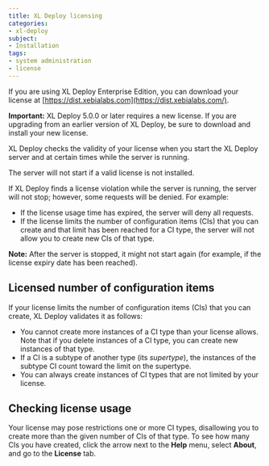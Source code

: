 ```yaml
---
title: XL Deploy licensing
categories:
- xl-deploy
subject:
- Installation
tags:
- system administration
- license
---
```


If you are using XL Deploy Enterprise Edition, you can download your license at [https://dist.xebialabs.com](https://dist.xebialabs.com/).

**Important:** XL Deploy 5.0.0 or later requires a new license. If you are upgrading from an earlier version of XL Deploy, be sure to download and install your new license.

XL Deploy checks the validity of your license when you start the XL Deploy server and at certain times while the server is running.

The server will not start if a valid license is not installed.

If XL Deploy finds a license violation while the server is running, the server will not stop; however, some requests will be denied. For example:

* If the license usage time has expired, the server will deny all requests.
* If the license limits the number of configuration items (CIs) that you can create and that limit has been reached for a CI type, the server will not allow you to create new CIs of that type.

**Note:** After the server is stopped, it might not start again (for example, if the license expiry date has been reached).

## Licensed number of configuration items

If your license limits the number of configuration items (CIs) that you can create, XL Deploy validates it as follows:

* You cannot create more instances of a CI type than your license allows. Note that if you delete instances of a CI type, you can create new instances of that type.
* If a CI is a subtype of another type (its *supertype*), the instances of the subtype CI count toward the limit on the supertype. 
* You can always create instances of CI types that are not limited by your license.

## Checking license usage

Your license may pose restrictions one or more CI types, disallowing you to create more than the given number of CIs of that type. To see how many CIs you have created, click the arrow next to the **Help** menu, select **About**, and go to the **License** tab.
